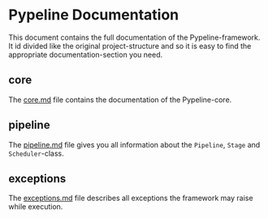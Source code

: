 # Pypeline Documentation
This document contains the full documentation of the Pypeline-framework. It id divided like the original project-structure
and so it is easy to find the appropriate documentation-section you need.

## core
The [core.md](core.md) file contains the documentation of the Pypeline-core.

## pipeline
The [pipeline.md](pipeline.md) file gives you all information about the `Pipeline`, `Stage` and `Scheduler`-class.

## exceptions
The [exceptions.md](exceptions.md) file describes all exceptions the framework may raise while execution.
